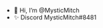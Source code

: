 - 👋 Hi, I’m @MysticMitch
- ✨ Discord MysticMitch#8481

<!---
MysticMitch/MysticMitch is a ✨ special ✨ repository because its `README.md` (this file) appears on your GitHub profile.
You can click the Preview link to take a look at your changes.
--->
